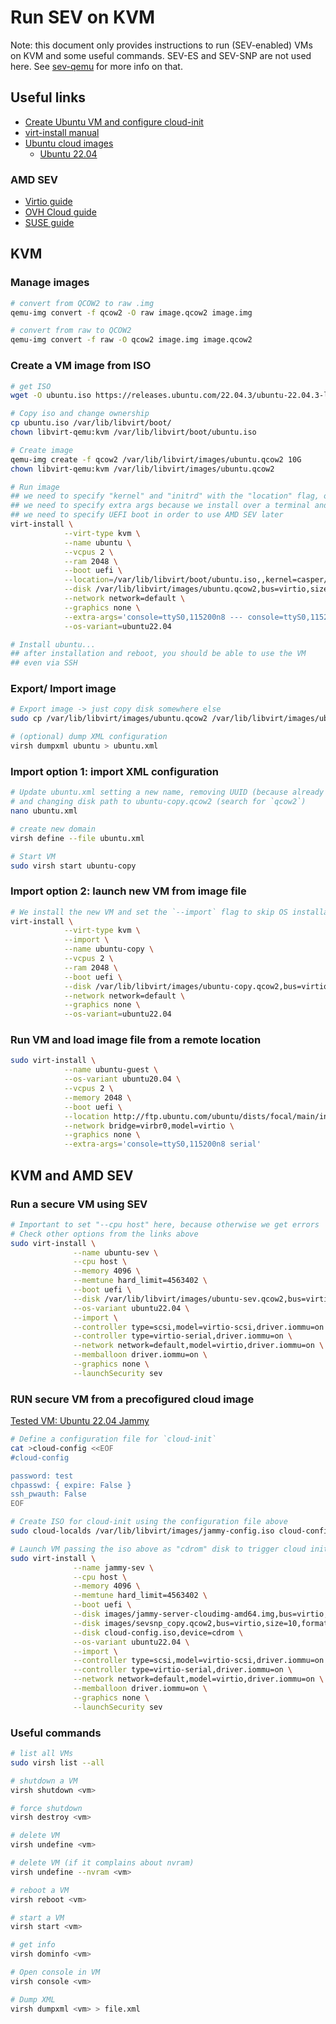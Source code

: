 # Run SEV on KVM

Note: this document only provides instructions to run (SEV-enabled) VMs on KVM
and some useful commands. SEV-ES and SEV-SNP are not used here. See
[sev-qemu](./sev-qemu.md) for more info on that.
## Useful links

- [Create Ubuntu VM and configure cloud-init](https://docs.openstack.org/image-guide/ubuntu-image.html)
- [virt-install manual](https://github.com/virt-manager/virt-manager/blob/main/man/virt-install.rst)
- [Ubuntu cloud images](http://cloud-images.ubuntu.com/)
    - [Ubuntu 22.04](http://cloud-images.ubuntu.com/jammy/current/)

### AMD SEV

- [Virtio guide](https://libvirt.org/kbase/launch_security_sev.html)
- [OVH Cloud guide](https://help.ovhcloud.com/csm/en-dedicated-servers-amd-sme-sev?id=kb_article_view&sysparm_article=KB0044018)
- [SUSE guide](https://documentation.suse.com/sles/15-SP1/html/SLES-amd-sev/index.html)

## KVM

### Manage images

```bash
# convert from QCOW2 to raw .img
qemu-img convert -f qcow2 -O raw image.qcow2 image.img

# convert from raw to QCOW2
qemu-img convert -f raw -O qcow2 image.img image.qcow2
```

### Create a VM image from ISO

```bash
# get ISO
wget -O ubuntu.iso https://releases.ubuntu.com/22.04.3/ubuntu-22.04.3-live-server-amd64.iso

# Copy iso and change ownership
cp ubuntu.iso /var/lib/libvirt/boot/
chown libvirt-qemu:kvm /var/lib/libvirt/boot/ubuntu.iso

# Create image
qemu-img create -f qcow2 /var/lib/libvirt/images/ubuntu.qcow2 10G
chown libvirt-qemu:kvm /var/lib/libvirt/images/ubuntu.qcow2

# Run image
## we need to specify "kernel" and "initrd" with the "location" flag, otherwise kvm cannot find them
## we need to specify extra args because we install over a terminal and not a GUI
## we need to specify UEFI boot in order to use AMD SEV later
virt-install \
            --virt-type kvm \
            --name ubuntu \
            --vcpus 2 \
            --ram 2048 \
            --boot uefi \
            --location=/var/lib/libvirt/boot/ubuntu.iso,,kernel=casper/vmlinuz,initrd=casper/initrd \
            --disk /var/lib/libvirt/images/ubuntu.qcow2,bus=virtio,size=10,format=qcow2 \
            --network network=default \
            --graphics none \
            --extra-args='console=ttyS0,115200n8 --- console=ttyS0,115200n8' \
            --os-variant=ubuntu22.04

# Install ubuntu...
## after installation and reboot, you should be able to use the VM
## even via SSH
```

### Export/ Import image

```bash
# Export image -> just copy disk somewhere else
sudo cp /var/lib/libvirt/images/ubuntu.qcow2 /var/lib/libvirt/images/ubuntu-copy.qcow2

# (optional) dump XML configuration
virsh dumpxml ubuntu > ubuntu.xml
```

### Import option 1: import XML configuration

```bash
# Update ubuntu.xml setting a new name, removing UUID (because already used by the original VM) 
# and changing disk path to ubuntu-copy.qcow2 (search for `qcow2`)
nano ubuntu.xml

# create new domain
virsh define --file ubuntu.xml

# Start VM
sudo virsh start ubuntu-copy
```

### Import option 2: launch new VM from image file

```bash
# We install the new VM and set the `--import` flag to skip OS installation (since it's already installed)
virt-install \
            --virt-type kvm \
            --import \
            --name ubuntu-copy \
            --vcpus 2 \
            --ram 2048 \
            --boot uefi \
            --disk /var/lib/libvirt/images/ubuntu-copy.qcow2,bus=virtio,size=10,format=qcow2 \
            --network network=default \
            --graphics none \
            --os-variant=ubuntu22.04
```

### Run VM and load image file from a remote location

```bash
sudo virt-install \
            --name ubuntu-guest \
            --os-variant ubuntu20.04 \
            --vcpus 2 \
            --memory 2048 \
            --boot uefi \
            --location http://ftp.ubuntu.com/ubuntu/dists/focal/main/installer-amd64/ \
            --network bridge=virbr0,model=virtio \
            --graphics none \
            --extra-args='console=ttyS0,115200n8 serial'
```

## KVM and AMD SEV

### Run a secure VM using SEV

```bash
# Important to set "--cpu host" here, because otherwise we get errors
# Check other options from the links above
sudo virt-install \
              --name ubuntu-sev \
              --cpu host \
              --memory 4096 \
              --memtune hard_limit=4563402 \
              --boot uefi \
              --disk /var/lib/libvirt/images/ubuntu-sev.qcow2,bus=virtio,size=10,format=qcow2 \
              --os-variant ubuntu22.04 \
              --import \
              --controller type=scsi,model=virtio-scsi,driver.iommu=on \
              --controller type=virtio-serial,driver.iommu=on \
              --network network=default,model=virtio,driver.iommu=on \
              --memballoon driver.iommu=on \
              --graphics none \
              --launchSecurity sev
```

### RUN secure VM from a precofigured cloud image

[Tested VM: Ubuntu 22.04 Jammy](http://cloud-images.ubuntu.com/jammy/current/)

```bash
# Define a configuration file for `cloud-init`
cat >cloud-config <<EOF
#cloud-config

password: test
chpasswd: { expire: False }
ssh_pwauth: False
EOF

# Create ISO for cloud-init using the configuration file above
sudo cloud-localds /var/lib/libvirt/images/jammy-config.iso cloud-config

# Launch VM passing the iso above as "cdrom" disk to trigger cloud init
sudo virt-install \
              --name jammy-sev \
              --cpu host \
              --memory 4096 \
              --memtune hard_limit=4563402 \
              --boot uefi \
              --disk images/jammy-server-cloudimg-amd64.img,bus=virtio,size=10,format=qcow2 \
              --disk images/sevsnp_copy.qcow2,bus=virtio,size=10,format=qcow2 \
              --disk cloud-config.iso,device=cdrom \
              --os-variant ubuntu22.04 \
              --import \
              --controller type=scsi,model=virtio-scsi,driver.iommu=on \
              --controller type=virtio-serial,driver.iommu=on \
              --network network=default,model=virtio,driver.iommu=on \
              --memballoon driver.iommu=on \
              --graphics none \
              --launchSecurity sev
```

### Useful commands

```bash
# list all VMs
sudo virsh list --all

# shutdown a VM
virsh shutdown <vm>

# force shutdown
virsh destroy <vm>

# delete VM
virsh undefine <vm>

# delete VM (if it complains about nvram)
virsh undefine --nvram <vm>

# reboot a VM
virsh reboot <vm>

# start a VM
virsh start <vm>

# get info
virsh dominfo <vm>

# Open console in VM
virsh console <vm>

# Dump XML
virsh dumpxml <vm> > file.xml
```